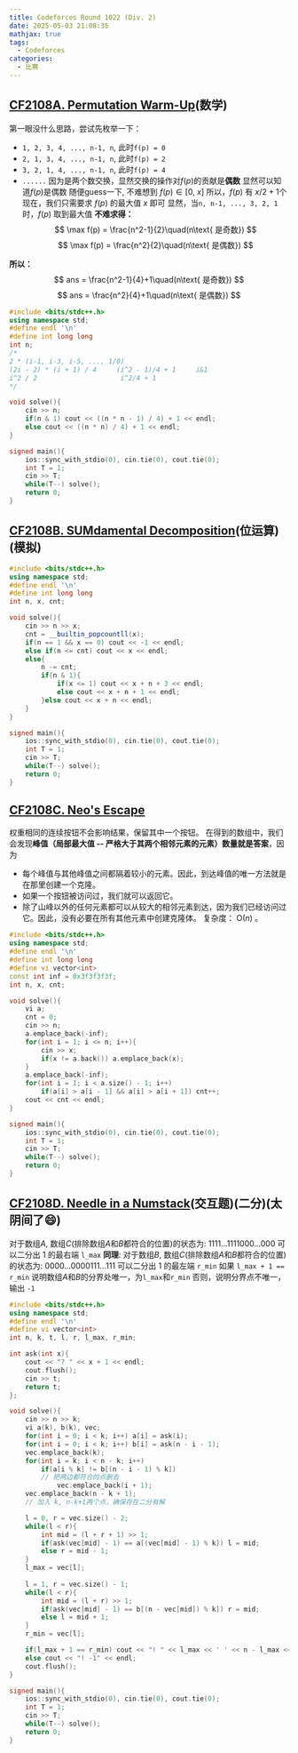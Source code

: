 ```yaml
---
title: Codeforces Round 1022 (Div. 2)
date: 2025-05-03 21:08:35
mathjax: true
tags:
  - Codeforces
categories:
  - 比赛
---
```


## [CF2108A. Permutation Warm-Up](https://codeforces.com/contest/2108/problem/A)(数学)
第一眼没什么思路，尝试先枚举一下：
- `1, 2, 3, 4, ..., n-1, n`, 此时`f(p) = 0`
- `2, 1, 3, 4, ..., n-1, n`, 此时`f(p) = 2`
- `3, 2, 1, 4, ..., n-1, n`, 此时`f(p) = 4`
- `......`
因为是两个数交换，显然交换的操作对$f(p)$的贡献是**偶数**
显然可以知道$f(p)$是偶数
随便guess一下, 不难想到 $f(p) \in [0, \ x]$
所以，$f(p)$ 有 $x / 2 + 1$个
现在，我们只需要求 $f(p)$ 的最大值 $x$ 即可
显然，当`n, n-1, ..., 3, 2, 1`时，$f(p)$ 取到最大值
**不难求得：**
$$
\max f(p) = \frac{n^2-1}{2}\quad(n\text{ 是奇数})
$$
$$
\max f(p) = \frac{n^2}{2}\quad(n\text{ 是偶数})
$$

**所以：**
$$
ans = \frac{n^2-1}{4}+1\quad(n\text{ 是奇数})
$$
$$
ans = \frac{n^2}{4}+1\quad(n\text{ 是偶数})
$$

```cpp
#include <bits/stdc++.h>
using namespace std;
#define endl '\n'
#define int long long
int n;
/*
2 * (i-1, i-3, i-5, ..., 1/0)
(2i - 2) * (i + 1) / 4     (i^2 - 1)/4 + 1     i&1
i^2 / 2                     i^2/4 + 1         
*/

void solve(){
    cin >> n;
    if(n & 1) cout << ((n * n - 1) / 4) + 1 << endl;
    else cout << ((n * n) / 4) + 1 << endl;
}

signed main(){
    ios::sync_with_stdio(0), cin.tie(0), cout.tie(0);
    int T = 1;
    cin >> T;
    while(T--) solve();
    return 0;
}
```

## [CF2108B. SUMdamental Decomposition](https://codeforces.com/contest/2108/problem/B)(位运算)(模拟)
```cpp
#include <bits/stdc++.h>
using namespace std;
#define endl '\n'
#define int long long
int n, x, cnt;

void solve(){
    cin >> n >> x;
    cnt = __builtin_popcountll(x);
    if(n == 1 && x == 0) cout << -1 << endl;
    else if(n <= cnt) cout << x << endl;
    else{
        n -= cnt;
        if(n & 1){
            if(x <= 1) cout << x + n + 3 << endl;
            else cout << x + n + 1 << endl;
        }else cout << x + n << endl;
    }
}

signed main(){
    ios::sync_with_stdio(0), cin.tie(0), cout.tie(0);
    int T = 1;
    cin >> T;
    while(T--) solve();
    return 0;
}
```
## [CF2108C. Neo's Escape](https://codeforces.com/contest/2108/problem/C)
权重相同的连续按钮不会影响结果，保留其中一个按钮。
在得到的数组中，我们会发现**峰值（局部最大值 -- 严格大于其两个相邻元素的元素）数量就是答案**，因为
- 每个峰值与其他峰值之间都隔着较小的元素。因此，到达峰值的唯一方法就是在那里创建一个克隆。
- 如果一个按钮被访问过，我们就可以返回它。
- 除了山峰以外的任何元素都可以从较大的相邻元素到达，因为我们已经访问过它。因此，没有必要在所有其他元素中创建克隆体。
复杂度： $\text{O}(n)$ 。
```cpp
#include <bits/stdc++.h>
using namespace std;
#define endl '\n'
#define int long long
#define vi vector<int>
const int inf = 0x3f3f3f3f;
int n, x, cnt;

void solve(){
    vi a;
    cnt = 0;
    cin >> n;
    a.emplace_back(-inf);
    for(int i = 1; i <= n; i++){
        cin >> x;
        if(x != a.back()) a.emplace_back(x);
    }
    a.emplace_back(-inf);
    for(int i = 1; i < a.size() - 1; i++)
        if(a[i] > a[i - 1] && a[i] > a[i + 1]) cnt++;
    cout << cnt << endl;
}

signed main(){
    ios::sync_with_stdio(0), cin.tie(0), cout.tie(0);
    int T = 1;
    cin >> T;
    while(T--) solve();
    return 0;
}
```
## [CF2108D. Needle in a Numstack](https://codeforces.com/contest/2108/problem/D)(交互题)(二分)(太阴间了😄)
对于数组$A$, 数组$C$(排除数组$A$和$B$都符合的位置)的状态为: 1111...1111000...000
可以二分出 1 的最右端 `l_max`
**同理**: 对于数组$B$, 数组$C$(排除数组$A$和$B$都符合的位置)的状态为: 0000...0000111...111
可以二分出 1 的最左端 `r_min`
如果 `l_max + 1 == r_min` 说明数组$A$和$B$的分界处唯一，为`l_max`和`r_min`
否则，说明分界点不唯一，输出 `-1`
```cpp
#include <bits/stdc++.h>
using namespace std;
#define endl '\n'
#define vi vector<int>
int n, k, t, l, r, l_max, r_min;

int ask(int x){
    cout << "? " << x + 1 << endl;
    cout.flush();
    cin >> t;
    return t;
};

void solve(){
    cin >> n >> k;
    vi a(k), b(k), vec;
    for(int i = 0; i < k; i++) a[i] = ask(i);
    for(int i = 0; i < k; i++) b[i] = ask(n - i - 1);
    vec.emplace_back(k);
    for(int i = k; i < n - k; i++)
        if(a[i % k] != b[(n - i - 1) % k])
        // 把两边都符合的点删去
            vec.emplace_back(i + 1);
    vec.emplace_back(n - k + 1);
    // 加入 k, n-k+1两个点，确保存在二分有解

    l = 0, r = vec.size() - 2;
    while(l < r){
        int mid = (l + r + 1) >> 1;
        if(ask(vec[mid] - 1) == a[(vec[mid] - 1) % k]) l = mid;
        else r = mid - 1;
    }
    l_max = vec[l];
    
    l = 1, r = vec.size() - 1;
    while(l < r){
        int mid = (l + r) >> 1;
        if(ask(vec[mid] - 1) == b[(n - vec[mid]) % k]) r = mid;
        else l = mid + 1;
    }
    r_min = vec[l];

    if(l_max + 1 == r_min) cout << "! " << l_max << ' ' << n - l_max << endl;
    else cout << "! -1" << endl;
    cout.flush();
}

signed main(){
    ios::sync_with_stdio(0), cin.tie(0), cout.tie(0);
    int T = 1;
    cin >> T;
    while(T--) solve();
    return 0;
}
```